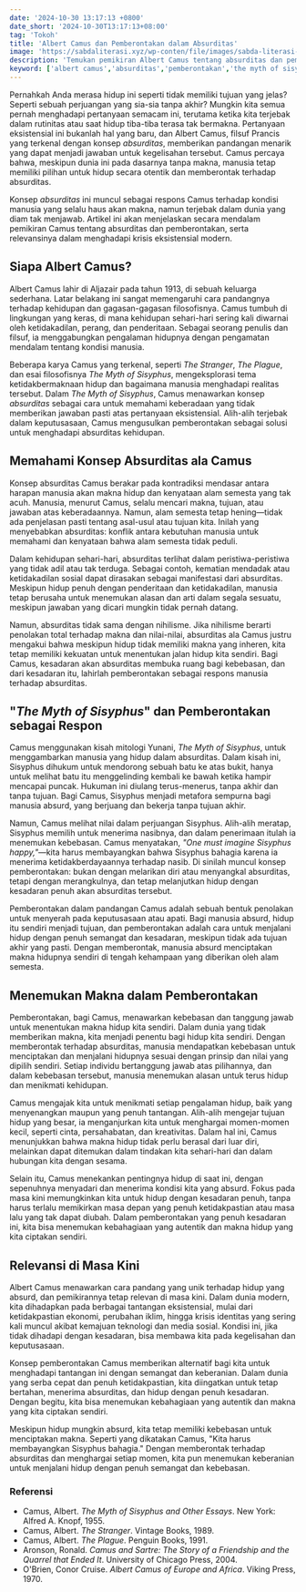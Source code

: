 ```yaml
---
date: '2024-10-30 13:17:13 +0800'
date_short: '2024-10-30T13:17:13+08:00'
tag: 'Tokoh'
title: 'Albert Camus dan Pemberontakan dalam Absurditas'
image: 'https://sabdaliterasi.xyz/wp-conten/file/images/sabda-literasi-albert-camus-dan-pemberontakan-dalam-absurditas.jpg'
description: 'Temukan pemikiran Albert Camus tentang absurditas dan pemberontakan, serta relevansinya dalam menghadapi tantangan hidup modern.'
keyword: ['albert camus','absurditas','pemberontakan','the myth of sisyphus','filosofi camus','makna hidup']
---
```

<p>Pernahkah Anda merasa hidup ini seperti tidak memiliki tujuan yang jelas? Seperti sebuah perjuangan yang sia-sia tanpa akhir? Mungkin kita semua pernah menghadapi pertanyaan semacam ini, terutama ketika kita terjebak dalam rutinitas atau saat hidup tiba-tiba terasa tak bermakna. Pertanyaan eksistensial ini bukanlah hal yang baru, dan Albert Camus, filsuf Prancis yang terkenal dengan konsep <em>absurditas</em>, memberikan pandangan menarik yang dapat menjadi jawaban untuk kegelisahan tersebut. Camus percaya bahwa, meskipun dunia ini pada dasarnya tanpa makna, manusia tetap memiliki pilihan untuk hidup secara otentik dan memberontak terhadap absurditas.</p><p>Konsep <em>absurditas</em> ini muncul sebagai respons Camus terhadap kondisi manusia yang selalu haus akan makna, namun terjebak dalam dunia yang diam tak menjawab. Artikel ini akan menjelaskan secara mendalam pemikiran Camus tentang absurditas dan pemberontakan, serta relevansinya dalam menghadapi krisis eksistensial modern.</p><h2><strong>Siapa Albert Camus?</strong></h2><p>Albert Camus lahir di Aljazair pada tahun 1913, di sebuah keluarga sederhana. Latar belakang ini sangat memengaruhi cara pandangnya terhadap kehidupan dan gagasan-gagasan filosofisnya. Camus tumbuh di lingkungan yang keras, di mana kehidupan sehari-hari sering kali diwarnai oleh ketidakadilan, perang, dan penderitaan. Sebagai seorang penulis dan filsuf, ia menggabungkan pengalaman hidupnya dengan pengamatan mendalam tentang kondisi manusia.</p><p>Beberapa karya Camus yang terkenal, seperti <em>The Stranger</em>, <em>The Plague</em>, dan esai filosofisnya <em>The Myth of Sisyphus</em>, mengeksplorasi tema ketidakbermaknaan hidup dan bagaimana manusia menghadapi realitas tersebut. Dalam <em>The Myth of Sisyphus</em>, Camus menawarkan konsep <em>absurditas</em> sebagai cara untuk memahami keberadaan yang tidak memberikan jawaban pasti atas pertanyaan eksistensial. Alih-alih terjebak dalam keputusasaan, Camus mengusulkan pemberontakan sebagai solusi untuk menghadapi absurditas kehidupan.</p><h2><strong>Memahami Konsep Absurditas ala Camus</strong></h2><p>Konsep absurditas Camus berakar pada kontradiksi mendasar antara harapan manusia akan makna hidup dan kenyataan alam semesta yang tak acuh. Manusia, menurut Camus, selalu mencari makna, tujuan, atau jawaban atas keberadaannya. Namun, alam semesta tetap hening—tidak ada penjelasan pasti tentang asal-usul atau tujuan kita. Inilah yang menyebabkan absurditas: konflik antara kebutuhan manusia untuk memahami dan kenyataan bahwa alam semesta tidak peduli.</p><p>Dalam kehidupan sehari-hari, absurditas terlihat dalam peristiwa-peristiwa yang tidak adil atau tak terduga. Sebagai contoh, kematian mendadak atau ketidakadilan sosial dapat dirasakan sebagai manifestasi dari absurditas. Meskipun hidup penuh dengan penderitaan dan ketidakadilan, manusia tetap berusaha untuk menemukan alasan dan arti dalam segala sesuatu, meskipun jawaban yang dicari mungkin tidak pernah datang.</p><p>Namun, absurditas tidak sama dengan nihilisme. Jika nihilisme berarti penolakan total terhadap makna dan nilai-nilai, absurditas ala Camus justru mengakui bahwa meskipun hidup tidak memiliki makna yang inheren, kita tetap memiliki kekuatan untuk menentukan jalan hidup kita sendiri. Bagi Camus, kesadaran akan absurditas membuka ruang bagi kebebasan, dan dari kesadaran itu, lahirlah pemberontakan sebagai respons manusia terhadap absurditas.</p><h2><strong>"</strong><em><strong>The Myth of Sisyphus</strong></em><strong>" dan Pemberontakan sebagai Respon</strong></h2><p>Camus menggunakan kisah mitologi Yunani, <em>The Myth of Sisyphus</em>, untuk menggambarkan manusia yang hidup dalam absurditas. Dalam kisah ini, Sisyphus dihukum untuk mendorong sebuah batu ke atas bukit, hanya untuk melihat batu itu menggelinding kembali ke bawah ketika hampir mencapai puncak. Hukuman ini diulang terus-menerus, tanpa akhir dan tanpa tujuan. Bagi Camus, Sisyphus menjadi metafora sempurna bagi manusia absurd, yang berjuang dan bekerja tanpa tujuan akhir.</p><p>Namun, Camus melihat nilai dalam perjuangan Sisyphus. Alih-alih meratap, Sisyphus memilih untuk menerima nasibnya, dan dalam penerimaan itulah ia menemukan kebebasan. Camus menyatakan, <em>"One must imagine Sisyphus happy,"</em>—kita harus membayangkan bahwa Sisyphus bahagia karena ia menerima ketidakberdayaannya terhadap nasib. Di sinilah muncul konsep pemberontakan: bukan dengan melarikan diri atau menyangkal absurditas, tetapi dengan merangkulnya, dan tetap melanjutkan hidup dengan kesadaran penuh akan absurditas tersebut.</p><p>Pemberontakan dalam pandangan Camus adalah sebuah bentuk penolakan untuk menyerah pada keputusasaan atau apati. Bagi manusia absurd, hidup itu sendiri menjadi tujuan, dan pemberontakan adalah cara untuk menjalani hidup dengan penuh semangat dan kesadaran, meskipun tidak ada tujuan akhir yang pasti. Dengan memberontak, manusia absurd menciptakan makna hidupnya sendiri di tengah kehampaan yang diberikan oleh alam semesta.</p><h2><strong>Menemukan Makna dalam Pemberontakan</strong></h2><p>Pemberontakan, bagi Camus, menawarkan kebebasan dan tanggung jawab untuk menentukan makna hidup kita sendiri. Dalam dunia yang tidak memberikan makna, kita menjadi penentu bagi hidup kita sendiri. Dengan memberontak terhadap absurditas, manusia mendapatkan kebebasan untuk menciptakan dan menjalani hidupnya sesuai dengan prinsip dan nilai yang dipilih sendiri. Setiap individu bertanggung jawab atas pilihannya, dan dalam kebebasan tersebut, manusia menemukan alasan untuk terus hidup dan menikmati kehidupan.</p><p>Camus mengajak kita untuk menikmati setiap pengalaman hidup, baik yang menyenangkan maupun yang penuh tantangan. Alih-alih mengejar tujuan hidup yang besar, ia menganjurkan kita untuk menghargai momen-momen kecil, seperti cinta, persahabatan, dan kreativitas. Dalam hal ini, Camus menunjukkan bahwa makna hidup tidak perlu berasal dari luar diri, melainkan dapat ditemukan dalam tindakan kita sehari-hari dan dalam hubungan kita dengan sesama.</p><p>Selain itu, Camus menekankan pentingnya hidup di saat ini, dengan sepenuhnya menyadari dan menerima kondisi kita yang absurd. Fokus pada masa kini memungkinkan kita untuk hidup dengan kesadaran penuh, tanpa harus terlalu memikirkan masa depan yang penuh ketidakpastian atau masa lalu yang tak dapat diubah. Dalam pemberontakan yang penuh kesadaran ini, kita bisa menemukan kebahagiaan yang autentik dan makna hidup yang kita ciptakan sendiri.</p><h2><strong>Relevansi di Masa Kini</strong></h2><p>Albert Camus menawarkan cara pandang yang unik terhadap hidup yang absurd, dan pemikirannya tetap relevan di masa kini. Dalam dunia modern, kita dihadapkan pada berbagai tantangan eksistensial, mulai dari ketidakpastian ekonomi, perubahan iklim, hingga krisis identitas yang sering kali muncul akibat kemajuan teknologi dan media sosial. Kondisi ini, jika tidak dihadapi dengan kesadaran, bisa membawa kita pada kegelisahan dan keputusasaan.</p><p>Konsep pemberontakan Camus memberikan alternatif bagi kita untuk menghadapi tantangan ini dengan semangat dan keberanian. Dalam dunia yang serba cepat dan penuh ketidakpastian, kita diingatkan untuk tetap bertahan, menerima absurditas, dan hidup dengan penuh kesadaran. Dengan begitu, kita bisa menemukan kebahagiaan yang autentik dan makna yang kita ciptakan sendiri.</p><p>Meskipun hidup mungkin absurd, kita tetap memiliki kebebasan untuk menciptakan makna. Seperti yang dikatakan Camus, "Kita harus membayangkan Sisyphus bahagia." Dengan memberontak terhadap absurditas dan menghargai setiap momen, kita pun menemukan keberanian untuk menjalani hidup dengan penuh semangat dan kebebasan.</p><h3><strong>Referensi</strong></h3><ul><li>Camus, Albert. <em>The Myth of Sisyphus and Other Essays</em>. New York: Alfred A. Knopf, 1955.</li><li>Camus, Albert. <em>The Stranger</em>. Vintage Books, 1989.</li><li>Camus, Albert. <em>The Plague</em>. Penguin Books, 1991.</li><li>Aronson, Ronald. <em>Camus and Sartre: The Story of a Friendship and the Quarrel that Ended It</em>. University of Chicago Press, 2004.</li><li>O'Brien, Conor Cruise. <em>Albert Camus of Europe and Africa</em>. Viking Press, 1970.</li></ul>
